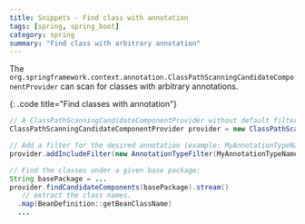 ```yaml
---
title: Snippets - Find class with annotation
tags: [spring, spring_boot]
category: spring
summary: "Find class with arbitrary annotation"
---
```


The
`org.springframework.context.annotation.ClassPathScanningCandidateComponentProvider`
can scan for classes with arbitrary annotations. 

{: .code  title="Find classes with annotation"}
~~~java
// A ClassPathScanningCandidateComponentProvider without default filters:
ClassPathScanningCandidateComponentProvider provider = new ClassPathScanningCandidateComponentProvider(false);

// Add a filter for the desired annotation (example: MyAnnotationTypeName)
provider.addIncludeFilter(new AnnotationTypeFilter(MyAnnotationTypeName.class));

// Find the classes under a given base package:
String basePackage = ...
provider.findCandidateComponents(basePackage).stream()
   // extract the class names.
  .map(BeanDefinition::getBeanClassName)
  ...
~~~